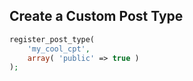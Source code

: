 ##  Create a Custom Post Type

```php
register_post_type(
	'my_cool_cpt',
	array( 'public' => true )
);
```
